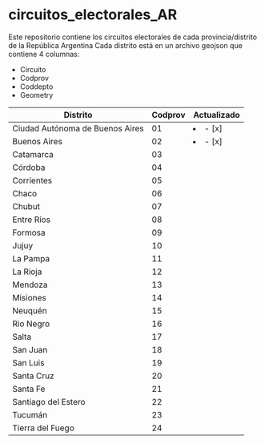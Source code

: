 # circuitos_electorales_AR
Este repositorio contiene los circuitos electorales de cada provincia/distrito de la República Argentina
Cada distrito está en un archivo geojson que contiene 4 columnas:

* Circuito
* Codprov 
* Coddepto
*  Geometry


| Distrito  | Codprov | Actualizado |
| ------------- | ------------- | ------------- |
| Ciudad Autónoma de Buenos Aires  | 01  |<li> - [x] </li>|
| Buenos Aires | 02  |<li> - [x] </li>|
| Catamarca | 03  | |
| Córdoba | 04  | |
| Corrientes | 05  | |
| Chaco | 06  | |
| Chubut | 07  | |
| Entre Ríos | 08  | |
| Formosa | 09  | |
| Jujuy | 10 | |
| La Pampa | 11 | |
| La Rioja | 12  | |
| Mendoza | 13  | |
| Misiones | 14  | |
| Neuquén | 15  | |
| Rio Negro | 16  | |
| Salta | 17  | |
| San Juan | 18  | |
| San Luis | 19  | |
| Santa Cruz | 20  | |
| Santa Fe | 21  | |
| Santiago del Estero | 22 | |
| Tucumán | 23  | |
| Tierra del Fuego | 24  | |

